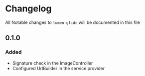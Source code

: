 # Changelog

All Notable changes to `lumen-glide` will be documented in this file

## 0.1.0

### Added
- Signature check in the ImageController
- Configured UrlBuilder in the service provider
